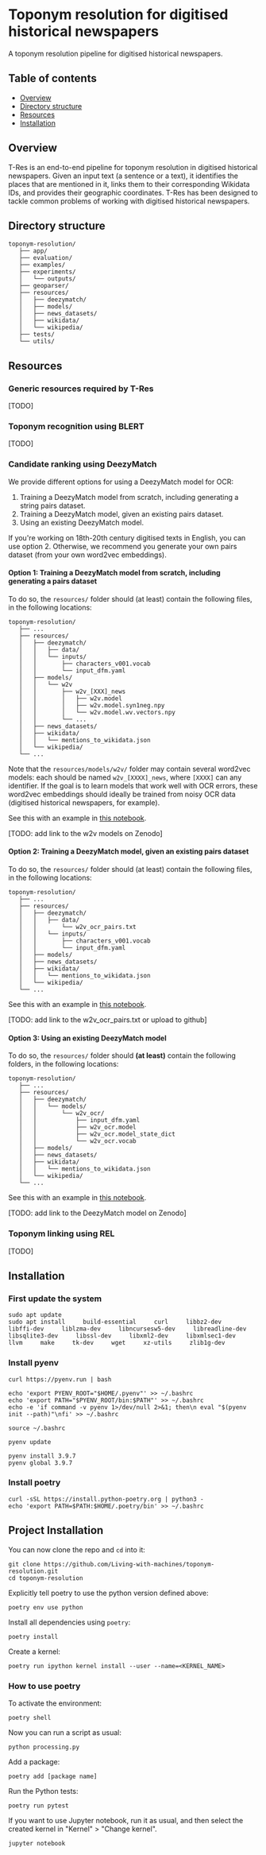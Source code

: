 # Toponym resolution for digitised historical newspapers

A toponym resolution pipeline for digitised historical newspapers.

## Table of contents

* [Overview](#overview)
* [Directory structure](#directory-structure)
* [Resources](#resources)
* [Installation](#installation)

## Overview

T-Res is an end-to-end pipeline for toponym resolution in digitised historical newspapers. Given an input text (a sentence or a text), it identifies the places that are mentioned in it, links them to their corresponding Wikidata IDs, and provides their geographic coordinates. T-Res has been designed to tackle common problems of working with digitised historical newspapers.

## Directory structure

```
toponym-resolution/
   ├── app/
   ├── evaluation/
   ├── examples/
   ├── experiments/
   │   └── outputs/
   ├── geoparser/
   ├── resources/
   │   ├── deezymatch/
   │   ├── models/
   │   ├── news_datasets/
   │   ├── wikidata/
   │   └── wikipedia/
   ├── tests/
   └── utils/
```

## Resources

### Generic resources required by T-Res

[TODO]

### Toponym recognition using BLERT

[TODO]

### Candidate ranking using DeezyMatch

We provide different options for using a DeezyMatch model for OCR:
1. Training a DeezyMatch model from scratch, including generating a string pairs dataset.
2. Training a DeezyMatch model, given an existing pairs dataset.
3. Using an existing DeezyMatch model.

If you're working on 18th-20th century digitised texts in English, you can use option 2. Otherwise, we recommend you generate your own pairs dataset (from your own word2vec embeddings).

#### **Option 1:** Training a DeezyMatch model from scratch, including generating a pairs dataset

To do so, the `resources/` folder should (at least) contain the following files, in the following locations:
```
toponym-resolution/
   ├── ...
   ├── resources/
   │   ├── deezymatch/
   │   │   ├── data/
   │   │   └── inputs/
   │   │       ├── characters_v001.vocab
   │   │       └── input_dfm.yaml
   │   ├── models/
   │   │   └── w2v
   │   │       ├── w2v_[XXX]_news
   │   │       │   ├── w2v.model
   │   │       │   ├── w2v.model.syn1neg.npy
   │   │       │   └── w2v.model.wv.vectors.npy
   │   │       └── ...
   │   ├── news_datasets/
   │   ├── wikidata/
   │   │   └── mentions_to_wikidata.json
   │   └── wikipedia/
   └── ...
```
Note that the `resources/models/w2v/` folder may contain several word2vec models: each should be named `w2v_[XXXX]_news`, where `[XXXX]` can any identifier. If the goal is to learn models that work well with OCR errors, these word2vec embeddings should ideally be trained from noisy OCR data (digitised historical newspapers, for example).

See this with an example in [this notebook](https://github.com/Living-with-machines/toponym-resolution/blob/release/examples/examples/train_use_deezy_model_1.ipynb).

[TODO: add link to the w2v models on Zenodo]

#### **Option 2:** Training a DeezyMatch model, given an existing pairs dataset

To do so, the `resources/` folder should (at least) contain the following files, in the following locations:
```
toponym-resolution/
   ├── ...
   ├── resources/
   │   ├── deezymatch/
   │   │   ├── data/
   │   │       └── w2v_ocr_pairs.txt
   │   │   └── inputs/
   │   │       ├── characters_v001.vocab
   │   │       └── input_dfm.yaml
   │   ├── models/
   │   ├── news_datasets/
   │   ├── wikidata/
   │   │   └── mentions_to_wikidata.json
   │   └── wikipedia/
   └── ...
```

See this with an example in [this notebook](https://github.com/Living-with-machines/toponym-resolution/blob/release/examples/examples/train_use_deezy_model_2.ipynb).

[TODO: add link to the w2v_ocr_pairs.txt or upload to github]

#### **Option 3:** Using an existing DeezyMatch model

To do so, the `resources/` folder should **(at least)** contain the following folders, in the following locations:
```
toponym-resolution/
   ├── ...
   ├── resources/
   │   ├── deezymatch/
   │   │   └── models/
   │   │       └── w2v_ocr/
   │   │           ├── input_dfm.yaml
   │   │           ├── w2v_ocr.model
   │   │           ├── w2v_ocr.model_state_dict
   │   │           └── w2v_ocr.vocab
   │   ├── models/
   │   ├── news_datasets/
   │   ├── wikidata/
   │   │   └── mentions_to_wikidata.json
   │   └── wikipedia/
   └── ...
```

See this with an example in [this notebook](https://github.com/Living-with-machines/toponym-resolution/blob/release/examples/examples/train_use_deezy_model_3.ipynb).

[TODO: add link to the DeezyMatch model on Zenodo]

### Toponym linking using REL

[TODO]

## Installation

### First update the system

```
sudo apt update
sudo apt install     build-essential     curl     libbz2-dev     libffi-dev     liblzma-dev     libncursesw5-dev     libreadline-dev     libsqlite3-dev     libssl-dev     libxml2-dev     libxmlsec1-dev     llvm     make     tk-dev     wget     xz-utils     zlib1g-dev
```

### Install pyenv

```
curl https://pyenv.run | bash

echo 'export PYENV_ROOT="$HOME/.pyenv"' >> ~/.bashrc
echo 'export PATH="$PYENV_ROOT/bin:$PATH"' >> ~/.bashrc
echo -e 'if command -v pyenv 1>/dev/null 2>&1; then\n eval "$(pyenv init --path)"\nfi' >> ~/.bashrc

source ~/.bashrc

pyenv update

pyenv install 3.9.7
pyenv global 3.9.7
```

### Install poetry

```
curl -sSL https://install.python-poetry.org | python3 -
echo 'export PATH=$PATH:$HOME/.poetry/bin' >> ~/.bashrc
```

## Project Installation

You can now clone the repo and `cd` into it:

```
git clone https://github.com/Living-with-machines/toponym-resolution.git
cd toponym-resolution
```

Explicitly tell poetry to use the python version defined above:

```
poetry env use python
```

Install all dependencies using `poetry`:

```
poetry install
```

Create a kernel:
```
poetry run ipython kernel install --user --name=<KERNEL_NAME>
```

### How to use poetry

To activate the environment:

```
poetry shell
```

Now you can run a script as usual:

```
python processing.py
```

Add a package:

```
poetry add [package name]
```

Run the Python tests:

```
poetry run pytest
```

If you want to use Jupyter notebook, run it as usual, and then select the created kernel in "Kernel" > "Change kernel".

```
jupyter notebook
```
